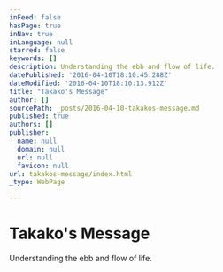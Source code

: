 ```yaml
---
inFeed: false
hasPage: true
inNav: true
inLanguage: null
starred: false
keywords: []
description: Understanding the ebb and flow of life.
datePublished: '2016-04-10T18:10:45.288Z'
dateModified: '2016-04-10T18:10:13.912Z'
title: "Takako's Message"
author: []
sourcePath: _posts/2016-04-10-takakos-message.md
published: true
authors: []
publisher:
  name: null
  domain: null
  url: null
  favicon: null
url: takakos-message/index.html
_type: WebPage

---
```

# Takako's Message

Understanding the ebb and flow of life.